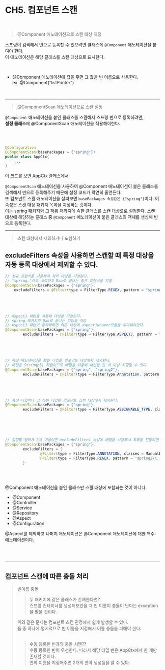 # CH5. 컴포넌트 스캔

<br>

> @Component 애노테이션으로 스캔 대상 지정
 

스프링이 검색해서 빈으로 등록할 수 있으려면 클래스에 `@Component` 애노테이션을 붙여야 한다.
<br> 이 애노테이션은 해당 클래스를 스캔 대상으로 표시한다.

<br>

* @Component 애노테이션에 값을 주면 그 값을 빈 이름으로 사용한다. 
<br> ex. @Component("listPrinter")

<br>

***


> @ComponentScan 애노테이션으로 스캔 설정

`@Component` 애노테이션을 붙인 클래스를 스캔해서 스프링 빈으로 등록하려면,
<br>**설정 클래스**에 @ComponentScan 애노테이션을 적용해야한다.

<br><br>


```java
@Configuration
@ComponentScan(basePackages = {"spring"})
public class AppCtx{
    ...
}
```

이 코드를 보면 AppCtx 클래스에서

`@ComponentScan` 애노테이션을 사용하여 @Component 애노테이션이 붙은 클래스를 검색해서
빈으로 등록해주기 때문에 설정 코드가 확연히 줄언든다.<br>
또 컴포넌트 스캔 애노테이션을 살펴보면 `basePackages 속성값은 {"spring"}`이다. 이 속성은 스캔 대상 패키지
목록을 지정하는 것이다.
<br>이는 spring 패키지와 그 하위 패키지에 속한 클래스를 스캔 대상으로 설정한다. 스캔 대상에 해당하는 클래스 중
`@Component` 애노테이션이 붙은 클래스의 객체를 생성해 빈으로 등록한다.

***

> 스캔 대상에서 제외하거나 포함하기

## excludeFilters 속성을 사용하면 스캔할 때 특정 대상을 자동 등록 대상에서 제외할 수 있다.

```java
// 정규 표현식을 사용해서 제외 대상을 지정한다.
// "spring."으로 시작하고 Dao로 끝나는 정규 표현식을 지정
@ComponentScan(basePackages = {"spring"},
    excludeFilters = @Filter(type = FilterType.REGEX, pattern = "spring\\..*Dao"))





// AspectJ 패턴을 사용해 대상을 지정한다.
// spring 패키지의 Dao로 끝나는 타입을 지정
// AspectJ 패턴이 동작하려면 의존 대상에 aspectjweaver모듈을 추가해야한다.
@ComponentScan(basePackages = {"spring"},
        excludeFilters = @Filter(type = FilterType.ASPECTJ, pattern = "spring.*Dao"))





// 특정 애노테이션을 붙인 타입을 컴포넌트 대상에서 제외한다.
// 패턴은 Stringp[] 타입이므로 배열을 이용해 패턴을 한 개 이상 지정할 수 있다.
@ComponentScan(basePackages = {"spring", "spring2"},
        excludeFilters = @Filter(type = FilterType.Annotation, pattern = {NoProduct.class, ManualBean.class}))





// 특정 타입이나 그 하위 타입을 컴포넌트 스캔 대상에서 제외한다.
@ComponentScan(basePackages = {"spring"},
        excludeFilters = @Filter(type = FilterType.ASSIGNABLE_TYPE, classes = MemberDao.class))






// 설정할 필터가 2개 이상이면 excludeFilters 속성에 배열을 사용해서 목록을 전달하면 된다.
@ComponentScan(basePackages = {"spring"},
        excludeFilters = {
                @Filter(type = FilterType.ANNOTATION, classes = ManualBean.class),
                @Filter(type = FilterType.REGEX, pattern = "spring2\\..*")
        }

```

<br><br>

@Component 애노테이션을 붙인 클래스만 스캔 대상에 포함되는 것이 아니다.

* @Component
* @Controller
* @Service
* @Repository
* @Aspect
* @Configuration

@Aspect를 제외하고 나머지 애노테이션은 @Component 애노테이션에 대한 특수 애노테이션이다.

<br><br>

***

## 컴포넌트 스캔에 따른 충돌 처리

> 빈이름 충돌
> > 두 패키지에 같은 클래스가 존재한다면? <br>
> > 스프링 컨테이너를 생성해보았을 때 빈 이름이 충돌이 난다는 exception을 받을 것이다. <br>
> 
>위와 같은 문제는 컴포넌트 스캔 관정에서 쉽게 발생할 수 있다. <br>
> 둘 중 하나에 명시적으로 빈 이름을 지정해서 이름 충돌을 피해야 한다.
> <br><Br>
> > 수동 등록한 빈과의 충돌 시엔?? <br>
> > 수동 등록한 빈이 우선한다. 따라서 해당 타입 빈은 AppCtx에서 한 개만 존재할 것이다.<br>
> > 빈의 이름을 지정해주면 2개의 빈이 생성됨을 알 수 있다.